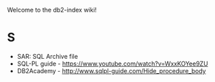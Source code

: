 Welcome to the db2-index wiki!

# S

* SAR: SQL Archive file
 * SQL-PL guide - https://www.youtube.com/watch?v=WxxKOYee9ZU
 * DB2Academy - http://www.sqlpl-guide.com/Hide_procedure_body